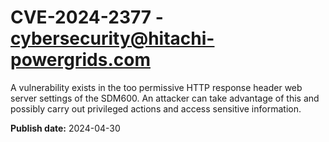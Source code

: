# CVE-2024-2377 - cybersecurity@hitachi-powergrids.com

A vulnerability exists in the too permissive HTTP response header web server settings of the SDM600. An attacker can take advantage of this and possibly carry out privileged actions and access sensitive information.

**Publish date:** 2024-04-30
